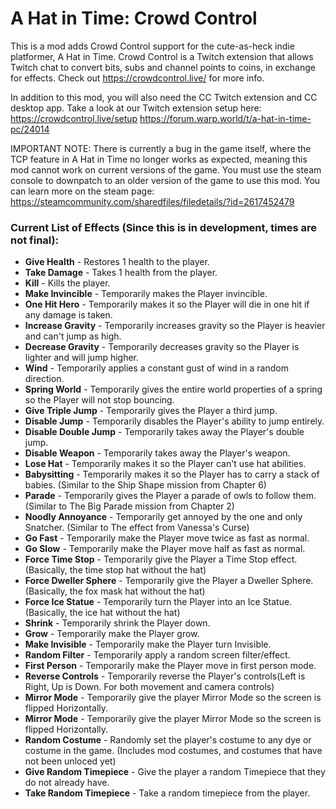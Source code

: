# A Hat in Time: Crowd Control

This is a mod adds Crowd Control support for the cute-as-heck indie platformer, A Hat in Time. Crowd Control is a Twitch extension that allows Twitch chat to convert bits, subs and channel points to coins, in exchange for effects. Check out https://crowdcontrol.live/ for more info.  

In addition to this mod, you will also need the CC Twitch extension and CC desktop app. Take a look at our Twitch extension setup here:
https://crowdcontrol.live/setup
https://forum.warp.world/t/a-hat-in-time-pc/24014

IMPORTANT NOTE: There is currently a bug in the game itself, where the TCP feature in A Hat in Time no longer works as expected, meaning this mod cannot work on current versions of the game. You must use the steam console to downpatch to an older version of the game to use this mod. You can learn more on the steam page:
https://steamcommunity.com/sharedfiles/filedetails/?id=2617452479

### Current List of Effects (Since this is in development, times are not final):
* **Give Health** - Restores 1 health to the player.
* **Take Damage** - Takes 1 health from the player.
* **Kill** - Kills the player.
* **Make Invincible** - Temporarily makes the Player invincible.
* **One Hit Hero** - Temporarily makes it so the Player will die in one hit if any damage is taken.
* **Increase Gravity** - Temporarily increases gravity so the Player is heavier and can't jump as high.
* **Decrease Gravity** - Temporarily decreases gravity so the Player is lighter and will jump higher.
* **Wind** - Temporarily applies a constant gust of wind in a random direction.
* **Spring World** - Temporarily gives the entire world properties of a spring so the Player will not stop bouncing.
* **Give Triple Jump** - Temporarily gives the Player a third jump.
* **Disable Jump** - Temporarily disables the Player's ability to jump entirely.
* **Disable Double Jump** - Temporarily takes away the Player's double jump.
* **Disable Weapon** - Temporarily takes away the Player's weapon.
* **Lose Hat** - Temporarily makes it so the Player can't use hat abilities.
* **Babysitting** - Temporarily makes it so the Player has to carry a stack of babies. (Similar to the Ship Shape mission from Chapter 6)
* **Parade** - Temporarily gives the Player a parade of owls to follow them. (Similar to The Big Parade mission from Chapter 2)
* **Noodly Annoyance** - Temporarily get annoyed by the one and only Snatcher. (Similar to The effect from Vanessa's Curse)
* **Go Fast** -  Temporarily make the Player move twice as fast as normal.
* **Go Slow** - Temporarily make the Player move half as fast as normal.
* **Force Time Stop** -  Temporarily give the Player a Time Stop effect. (Basically, the time stop hat without the hat)
* **Force Dweller Sphere** - Temporarily give the Player a Dweller Sphere. (Basically, the fox mask hat without the hat)
* **Force Ice Statue** - Temporarily turn the Player into an Ice Statue. (Basically, the ice hat without the hat)
* **Shrink** - Temporarily shrink the Player down.
* **Grow** - Temporarily make the Player grow.
* **Make Invisible** - Temporarily make the Player turn Invisible.
* **Random Filter** - Temporarily apply a random screen filter/effect.
* **First Person** - Temporarily make the Player move in first person mode.
* **Reverse Controls** - Temporarily reverse the Player's controls(Left is Right, Up is Down. For both movement and camera controls)
* **Mirror Mode** - Temporarily give the player Mirror Mode so the screen is flipped Horizontally.
* **Mirror Mode** - Temporarily give the player Mirror Mode so the screen is flipped Horizontally.
* **Random Costume** - Randomly set the player's costume to any dye or costume in the game. (Includes mod costumes, and costumes that have not been unloced yet)
* **Give Random Timepiece** - Give the player a random Timepiece that they do not already have.
* **Take Random Timepiece** - Take a random timepiece from the player.
